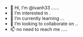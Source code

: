 - 👋 Hi, I’m @ivanh33 ......
- 👀 I’m interested in .
- 🌱 I’m currently learning ...
- 💞️ I’m looking to collaborate on ..
- 📫 no need to reach me .....
<!---
ivanh33/ivanh33 is a ✨ special ✨ repository because its `README.md` (this file) appears on your GitHub profile.
You can click the Preview link to take a look at your changes.
--->
